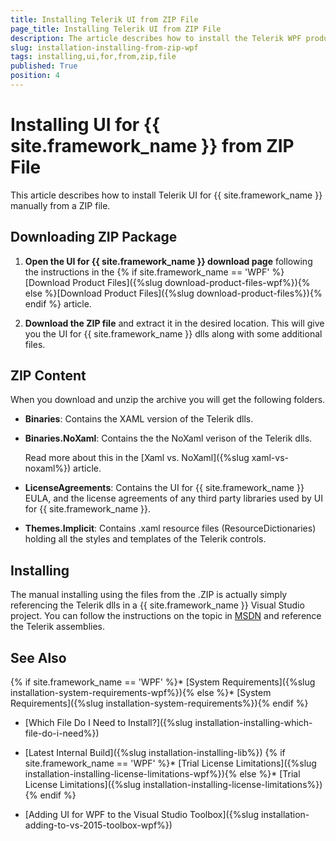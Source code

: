 ```yaml
---
title: Installing Telerik UI from ZIP File
page_title: Installing Telerik UI from ZIP File
description: The article describes how to install the Telerik WPF product using the zip archive file.
slug: installation-installing-from-zip-wpf
tags: installing,ui,for,from,zip,file
published: True
position: 4
---
```


# Installing UI for {{ site.framework_name }} from ZIP File

This article describes how to install Telerik UI for {{ site.framework_name }} manually from a ZIP file. 

## Downloading ZIP Package

1. __Open the UI for {{ site.framework_name }} download page__ following the instructions in the {% if site.framework_name == 'WPF' %}[Download Product Files]({%slug download-product-files-wpf%}){% else %}[Download Product Files]({%slug download-product-files%}){% endif %} article.

2. __Download the ZIP file__ and extract it in the desired location. This will give you the UI for {{ site.framework_name }} dlls along with some additional files.

## ZIP Content

When you download and unzip the archive you will get the following folders.

* __Binaries__: Contains the XAML version of the Telerik dlls.

* __Binaries.NoXaml__: Contains the the NoXaml verison of the Telerik dlls.

	Read more about this in the [Xaml vs. NoXaml]({%slug xaml-vs-noxaml%}) article.

* __LicenseAgreements__: Contains the UI for {{ site.framework_name }} EULA, and the license agreements of any third party libraries used by UI for {{ site.framework_name }}.

* __Themes.Implicit__: Contains .xaml resource files (ResourceDictionaries) holding all the styles and templates of the Telerik controls.

## Installing

The manual installing using the files from the .ZIP is actually simply referencing the Telerik dlls in a {{ site.framework_name }} Visual Studio project. You can follow the instructions on the topic in [MSDN](https://docs.microsoft.com/en-us/visualstudio/ide/how-to-add-or-remove-references-by-using-the-reference-manager?view=vs-2017) and reference the Telerik assemblies.

## See Also
{% if site.framework_name == 'WPF' %}* [System Requirements]({%slug installation-system-requirements-wpf%}){% else %}* [System Requirements]({%slug installation-system-requirements%}){% endif %}
 * [Which File Do I Need to Install?]({%slug installation-installing-which-file-do-i-need%})
 
 * [Latest Internal Build]({%slug installation-installing-lib%})
{% if site.framework_name == 'WPF' %}* [Trial License Limitations]({%slug installation-installing-license-limitations-wpf%}){% else %}* [Trial License Limitations]({%slug installation-installing-license-limitations%}){% endif %}
 * [Adding UI for WPF to the Visual Studio Toolbox]({%slug installation-adding-to-vs-2015-toolbox-wpf%})
